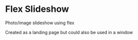 # Flex Slideshow
Photo/image slideshow using flex

Created as a landing page but could also be used in a window
